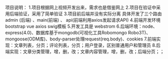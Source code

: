 项目说明：
1.项目根据网上视频开发出来，需求也是借鉴网上
2.项目在验证中采用后端验证，采用了简单验证
3.项目前后端并没有实际分离 具体开发了三个路由 admin (后端) 、main(前端) 、 api(前端利用axios发起请求API)
4.前端开发环境 bootstrap   vue  axios  swig模板 
5.开发工具是 webstrom
6.后端环境：node、express(4.0)、数据库基于mongodb(可视化工具Robomongo Robo3T)、mongoose(ODM库)、body-parser处理request(req.body)、cookies
7.前端实现：文章列表，分页；评论列表，分页；用户登录，区别普通用户和管理员
8.后端实现：文章分类管理，增，删，改；文章内容管理，增，删，改；后端分页；；
